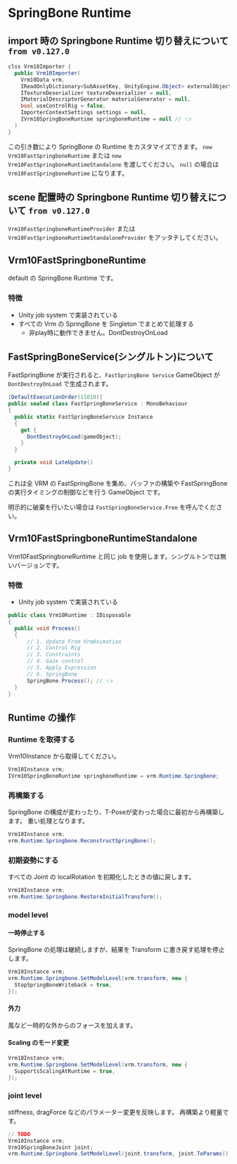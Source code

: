# SpringBone Runtime

## import 時の Springbone Runtime 切り替えについて `from v0.127.0`

```cs
clss Vrm10Importer {
  public Vrm10Importer(
    Vrm10Data vrm,
    IReadOnlyDictionary<SubAssetKey, UnityEngine.Object> externalObjectMap = null,
    ITextureDeserializer textureDeserializer = null,
    IMaterialDescriptorGenerator materialGenerator = null,
    bool useControlRig = false,
    ImporterContextSettings settings = null,
    IVrm10SpringBoneRuntime springboneRuntime = null // 👈
  )
}
```

この引き数により SpringBone の Runtime をカスタマイズできます。
`new Vrm10FastSpringboneRuntime` または `new Vrm10FastSpringboneRuntimeStandalone` を渡してください。
`null` の場合は `Vrm10FastSpringboneRuntime` になります。

## scene 配置時の Springbone Runtime 切り替えについて `from v0.127.0`

`Vrm10FastSpringboneRuntimeProvider` または `Vrm10FastSpringboneRuntimeStandaloneProvider` をアッタチしてください。

## Vrm10FastSpringboneRuntime

default の SpringBone Runtime です。

### 特徴

- Unity job system で実装されている
- すべての Vrm の SpringBone を Singleton でまとめて処理する
  - 非play時に動作できません。DontDestroyOnLoad

## FastSpringBoneService(シングルトン)について

FastSpringBone が実行されると、`FastSpringBone Service` GameObject が `DontDestroyOnLoad` で生成されます。

```cs
[DefaultExecutionOrder(11010)]
public sealed class FastSpringBoneService : MonoBehaviour
{
  public static FastSpringBoneService Instance
  {
    get {
      DontDestroyOnLoad(gameObject);
    }
  }

  private void LateUpdate()
}
```

これは全 VRM の FastSpringBone を集め、バッファの構築や FastSpringBone の実行タイミングの制御などを行う GameObject です。

明示的に破棄を行いたい場合は `FastSpringBoneService.Free` を呼んでください。

## Vrm10FastSpringboneRuntimeStandalone

Vrm10FastSpringboneRuntime と同じ job を使用します。シングルトンでは無いバージョンです。

### 特徴

- Unity job system で実装されている

```cs
public class Vrm10Runtime : IDisposable
{
  public void Process()
  {
      // 1. Update From VrmAnimation
      // 2. Control Rig
      // 3. Constraints
      // 4. Gaze control
      // 5. Apply Expression
      // 6. SpringBone
      SpringBone.Process(); // 👈
  }
}
```

## Runtime の操作

### Runtime を取得する

Vrm10Instance から取得してください。

```cs
Vrm10Instance vrm;
IVrm10SpringBoneRuntime springboneRuntime = vrm.Runtime.Springbone;
```

### 再構築する

SpringBone の構成が変わったり、T-Poseが変わった場合に最初から再構築します。
重い処理となります。

```cs
Vrm10Instance vrm;
vrm.Runtime.Springbone.ReconstructSpringBone();
```

### 初期姿勢にする

すべての Joint の localRotation を初期化したときの値に戻します。

```cs
Vrm10Instance vrm;
vrm.Runtime.Springbone.RestoreInitialTransform();
```

### model level
#### 一時停止する

SpringBone の処理は継続しますが、結果を Transform に書き戻す処理を停止します。

```cs
Vrm10Instance vrm;
vrm.Runtime.Springbone.SetModelLevel(vrm.transform, new {
  StopSpringBoneWriteback = true,
});
```

#### 外力

風など一時的な外からのフォースを加えます。

#### Scaling のモード変更

```cs
Vrm10Instance vrm;
vrm.Runtime.Springbone.SetModelLevel(vrm.transform, new {
  SupportsScalingAtRuntime = true,
});
```

### joint level

stiffness, dragForce などのパラメーター変更を反映します。
再構築より軽量です。

```cs
// TODO
Vrm10Instance vrm;
Vrm10SpringBoneJoint joint;
vrm.Runtime.Springbone.SetModelLevel(joint.transform, joint.ToParams());
```

